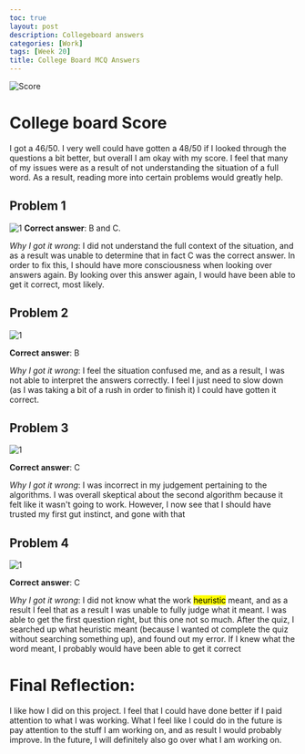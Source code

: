 ```yaml
---
toc: true
layout: post
description: Collegeboard answers
categories: [Work]
tags: [Week 20]
title: College Board MCQ Answers
---
```



![]({{site.baseurl}}/images/mcqscore.png "Score")

# College board Score

I got a 46/50. I very well could have gotten a 48/50 if I looked through the questions a bit better, but overall I am okay with my score. I feel that many of my issues were as a result of not understanding the situation of a full word. As a result, reading more into certain problems would greatly help.

## Problem 1
![]({{site.baseurl}}/images/mcqscore1.png "1")
**Correct answer**: B and C. 

*Why I got it wrong*: I did not understand the full context of the situation, and as a result was unable to determine that in fact C was the correct answer. In order to fix this, I should have more consciousness when looking over answers again. By looking over this answer again, I would have been able to get it correct, most likely.

## Problem 2
![]({{site.baseurl}}/images/mcqscore2.png "1")

**Correct answer**: B

*Why I got it wrong*: I feel the situation confused me, and as a result, I was not able to interpret the answers correctly. I feel I just need to slow down (as I was taking a bit of a rush in order to finish it) I could have gotten it correct.


## Problem 3
![]({{site.baseurl}}/images/mcqscore3.png "1")

**Correct answer**: C

*Why I got it wrong*: I was incorrect in my judgement pertaining to the algorithms. I was overall skeptical about the second algorithm because it felt like it wasn't going to work. However, I now see that I should have trusted my first gut instinct, and gone with that

## Problem 4
![]({{site.baseurl}}/images/mcqscore4.png "1")

**Correct answer**: C

*Why I got it wrong*: I did not know what the work <mark>heuristic</mark> meant, and as a result I feel that as a result I was unable to fully judge what it meant. I was able to get the first question right, but this one not so much. After the quiz, I searched up what heuristic meant (because I wanted ot complete the quiz without searching something up), and found out my error. If I knew what the word meant, I probably would have been able to get it correct


# Final Reflection:
I like how I did on this project. I feel that I could have done better if I paid attention to what I was working. What I feel like I could do in the future is pay attention to the stuff I am working on, and as result I would probably improve. In the future, I will definitely also go over what I am working on.